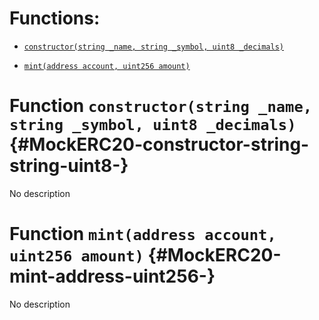 # Functions:

- [`constructor(string _name, string _symbol, uint8 _decimals)`](#MockERC20-constructor-string-string-uint8-)

- [`mint(address account, uint256 amount)`](#MockERC20-mint-address-uint256-)

# Function `constructor(string _name, string _symbol, uint8 _decimals)` {#MockERC20-constructor-string-string-uint8-}

No description

# Function `mint(address account, uint256 amount)` {#MockERC20-mint-address-uint256-}

No description
